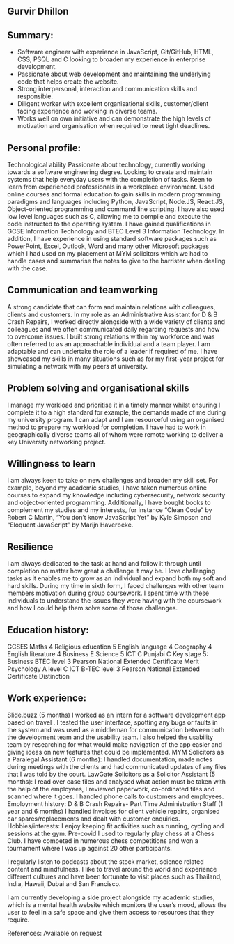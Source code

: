 ## Gurvir Dhillon

## Summary:
*	Software engineer with experience in JavaScript, Git/GitHub, HTML, CSS, PSQL and C looking to broaden my experience in enterprise development.
*	Passionate about web development and maintaining the underlying code that helps create the website.
*	Strong interpersonal, interaction and communication skills and responsible.
*	Diligent worker with excellent organisational skills, customer/client facing experience and working in diverse teams.
*	Works well on own initiative and can demonstrate the high levels of motivation and organisation when required to meet tight deadlines. 

## Personal profile:
Technological ability
Passionate about technology, currently working towards a software engineering degree. Looking to create and maintain systems that help everyday users with the completion of tasks. Keen to learn from experienced professionals in a workplace environment. 
Used online courses and formal education to gain skills in modern programming paradigms and languages including Python, JavaScript, Node.JS, React.JS, Object-oriented programming and command line scripting. I have also used low level languages such as C, allowing me to compile and execute the code instructed to the operating system.
I have gained qualifications in GCSE Information Technology and BTEC Level 3 Information Technology. In addition, I have experience in using standard software packages such as PowerPoint, Excel, Outlook, Word and many other Microsoft packages which I had used on my placement at MYM solicitors which we had to handle cases and summarise the notes to give to the barrister when dealing with the case. 
## Communication and teamworking
A strong candidate that can form and maintain relations with colleagues, clients and customers.
In my role as an Administrative Assistant for D & B Crash Repairs, I worked directly alongside with a wide variety of clients and colleagues and we often communicated daily regarding requests and how to overcome issues. I built strong relations within my workforce and was often referred to as an approachable individual and a team player. I am adaptable and can undertake the role of a leader if required of me. I have showcased my skills in many situations such as for my first-year project for simulating a network with my peers at university.
## Problem solving and organisational skills
I manage my workload and prioritise it in a timely manner whilst ensuring I complete it to a high standard for example, the demands made of me during my university program. I can adapt and I am resourceful using an organised method to prepare my workload for completion. I have had to work in geographically diverse teams all of whom were remote working to deliver a key University networking project. 
## Willingness to learn
I am always keen to take on new challenges and broaden my skill set. For example, beyond my academic studies, I have taken numerous online courses to expand my knowledge including cybersecurity, network security and object-oriented programming. Additionally, I have bought books to complement my studies and my interests, for instance “Clean Code” by Robert C Martin, “You don’t know JavaScript Yet” by Kyle Simpson and “Eloquent JavaScript” by Marijn Haverbeke. 
## Resilience
I am always dedicated to the task at hand and follow it through until completion no matter how great a challenge it may be. I love challenging tasks as it enables me to grow as an individual and expand both my soft and hard skills. During my time in sixth form, I faced challenges with other team members motivation during group coursework. I spent time with these individuals to understand the issues they were having with the coursework and how I could help them solve some of those challenges. 

## Education history:
GCSES
Maths				4	Religious education		5
English language			4	Geography			4
English literature			4	Business				E
Science				5	ICT				C
Punjabi				C
Key stage 5: 
Business BTEC level 3 Pearson National Extended Certificate		Merit
Psychology A level						C
ICT B-TEC level 3	Pearson National Extended Certificate		Distinction

## Work experience:
Slide.buzz (5 months)
I worked as an intern for a software development app based on travel . I tested the user interface, spotting any bugs or faults in the system and was used as a middleman for communication between both the development team and the usability team. I also helped the usability team by researching for what would make navigation of the app easier and giving ideas on new features that could be implemented.
MYM Solicitors as a Paralegal Assistant (6 months):
I handled documentation, made notes during meetings with the clients and had communicated updates of any files that I was told by the court. 
LawGate Solicitors as a Solicitor Assistant (5 months):
I read over case files and analysed what action must be taken with the help of the employees, I reviewed paperwork, co-ordinated files and scanned where it goes. I handled phone calls to customers and employees. 
Employment history:
D & B Crash Repairs- Part Time Administration Staff (1 year and 6 months)
I handled invoices for client vehicle repairs,  organised car spares/replacements and dealt with customer enquiries.
Hobbies/interests:
I enjoy keeping fit activities such as running, cycling and sessions at the gym. Pre-covid I used to regularly play chess at a Chess Club. I have competed in numerous chess competitions and won a tournament where I was up against 20 other participants.

I regularly listen to podcasts about the stock market, science related content and mindfulness. I like to travel around the world and experience different cultures and have been fortunate to visit places such as Thailand, India, Hawaii, Dubai and San Francisco. 

I am currently developing a side project alongside my academic studies, which is a mental health website which monitors the user’s mood, allows the user to feel in a safe space and give them access to resources that they require.

References:
Available on request
